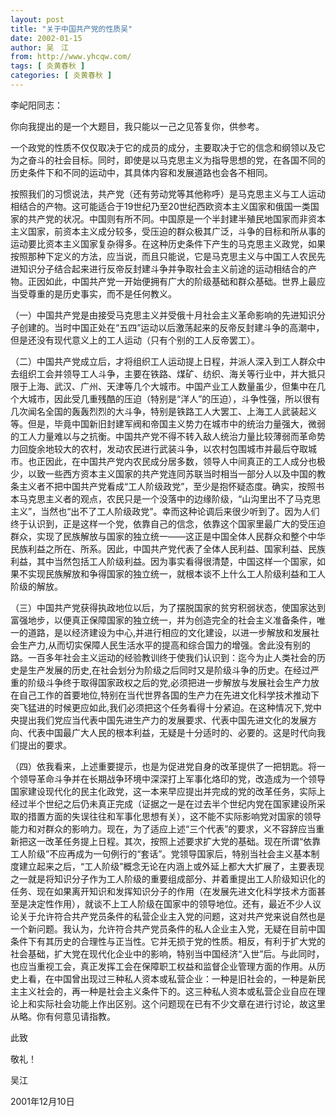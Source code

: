 ```yaml
---
layout: post
title: "关于中国共产党的性质吴"
date: 2002-01-15
author: 吴　江
from: http://www.yhcqw.com/
tags: [ 炎黄春秋 ]
categories: [ 炎黄春秋 ]
---
```




李屺阳同志：

你向我提出的是一个大题目，我只能以一己之见答复你，供参考。


一个政党的性质不仅仅取决于它的成员的成分，主要取决于它的信念和纲领以及它为之奋斗的社会目标。同时，即使是以马克思主义为指导思想的党，在各国不同的历史条件下和不同的运动中，其具体内容和发展道路也会各不相同。


按照我们的习惯说法，共产党（还有劳动党等其他称呼）是马克思主义与工人运动相结合的产物。这可能适合于19世纪乃至20世纪西欧资本主义国家和俄国一类国家的共产党的状况。中国则有所不同。中国原是一个半封建半殖民地国家而非资本主义国家，前资本主义成分较多，受压迫的群众极其广泛，斗争的目标和所从事的运动要比资本主义国家复杂得多。在这种历史条件下产生的马克思主义政党，如果按照那种下定义的方法，应当说，而且只能说，它是马克思主义与中国工人农民先进知识分子结合起来进行反帝反封建斗争并争取社会主义前途的运动相结合的产物。正因如此，中国共产党一开始便拥有广大的阶级基础和群众基础。世界上最应当受尊重的是历史事实，而不是任何教义。


（一）中国共产党是由接受马克思主义并受俄十月社会主义革命影响的先进知识分子创建的。当时中国正处在“五四”运动以后激荡起来的反帝反封建斗争的高潮中，但是还没有现代意义上的工人运动（只有个别的工人反帝罢工）。


（二）中国共产党成立后，才将组织工人运动提上日程，并派人深入到工人群众中去组织工会并领导工人斗争，主要在铁路、煤矿、纺织、海关等行业中，并大抵只限于上海、武汉、广州、天津等几个大城市。中国产业工人数量虽少，但集中在几个大城市，因此受几重残酷的压迫（特别是“洋人”的压迫），斗争性强，所以很有几次闻名全国的轰轰烈烈的大斗争，特别是铁路工人大罢工、上海工人武装起义等。但是，毕竟中国新旧封建军阀和帝国主义势力在城市中的统治力量强大，微弱的工人力量难以与之抗衡。中国共产党不得不转入敌人统治力量比较薄弱而革命势力回旋余地较大的农村，发动农民进行武装斗争，以农村包围城市并最后夺取城市。也正因此，在中国共产党内农民成分居多数，领导人中间真正的工人成分也极少，以致一些西方资本主义国家的共产党连同苏联当时相当一部分人以及中国的教条主义者不把中国共产党看成“工人阶级政党”，至少是抱怀疑态度。确实，按照书本马克思主义者的观点，农民只是一个没落中的边缘阶级，“山沟里出不了马克思主义”，当然也“出不了工人阶级政党”。幸而这种论调后来很少听到了。因为人们终于认识到，正是这样一个党，依靠自己的信念，依靠这个国家里最广大的受压迫群众，实现了民族解放与国家的独立统一——这正是中国全体人民群众和整个中华民族利益之所在、所系。因此，中国共产党代表了全体人民利益、国家利益、民族利益，其中当然包括工人阶级利益。因为事实看得很清楚，中国这样一个国家，如果不实现民族解放和争得国家的独立统一，就根本谈不上什么工人阶级利益和工人阶级的解放。


（三）中国共产党获得执政地位以后，为了摆脱国家的贫穷积弱状态，使国家达到富强地步，以便真正保障国家的独立统一，并为创造完全的社会主义准备条件，唯一的道路，是以经济建设为中心,并进行相应的文化建设，以进一步解放和发展社会生产力,从而切实保障人民生活水平的提高和综合国力的增强。舍此没有别的路。一百多年社会主义运动的经验教训终于使我们认识到：迄今为止人类社会的历史是生产发展的历史,在社会划分为阶级之后同时又是阶级斗争的历史。在经过严重的阶级斗争终于取得国家政权之后的党,必须把进一步解放与发展社会生产力放在自己工作的首要地位,特别在当代世界各国的生产力在先进文化科学技术推动下突飞猛进的时候更应如此,我们必须把这个任务看得十分紧迫。在这种情况下,党中央提出我们党应当代表中国先进生产力的发展要求、代表中国先进文化的发展方向、代表中国最广大人民的根本利益，无疑是十分适时的、必要的。这是时代向我们提出的要求。


（四）依我看来，上述重要提示，也是为促进党自身的改革提供了一把钥匙。将一个领导革命斗争并在长期战争环境中深深打上军事化烙印的党，改造成为一个领导国家建设现代化的民主化政党，这一本来早应提出并完成的党的改革任务，实际上经过半个世纪之后仍未真正完成（证据之一是在过去半个世纪内党在国家建设所采取的措置方面的失误往往和军事化思想有关），这不能不实际影响党对国家的领导能力和对群众的影响力。现在，为了适应上述“三个代表”的要求，义不容辞应当重新把这一改革任务提上日程。其次，按照上述要求扩大党的基础。现在所谓“依靠工人阶级”不应再成为一句例行的“套话”。党领导国家后，特别当社会主义基本制度建立起来之后，“工人阶级”概念无论在内涵上或外延上都大大扩展了，主要表现之一就是将知识分子作为工人阶级的重要组成部分、并着重提出工人阶级知识化的任务、现在如果离开知识和发挥知识分子的作用（在发展先进文化科学技术方面甚至是决定性作用），就谈不上工人阶级在国家中的领导地位。还有，最近不少人议论关于允许符合共产党员条件的私营企业主入党的问题，这对共产党来说自然也是一个新问题。我认为，允许符合共产党员条件的私人企业主入党，无疑在目前中国条件下有其历史的合理性与正当性。它并无损于党的性质。相反，有利于扩大党的社会基础，扩大党在现代化企业中的影响，特别当中国经济“入世”后。与此同时，也应当重视工会，真正发挥工会在保障职工权益和监督企业管理方面的作用。从历史上看，在中国曾出现过三种私人资本或私营企业：一种是旧社会的，一种是新民主主义社会的，再一种是社会主义条件下的。这三种私人资本或私营企业自应在理论上和实际社会功能上作出区别。这个问题现在已有不少文章在进行讨论，故这里从略。你有何意见请指教。

此致

敬礼！

吴江

2001年12月10日


